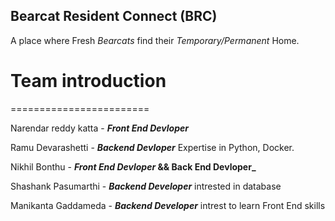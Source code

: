 ## Bearcat Resident Connect (BRC)

A place where Fresh _Bearcats_ find their _Temporary/Permanent_ Home.

# Team introduction

========================

Narendar reddy katta - **_Front End Devloper_**

Ramu Devarashetti - **_Backend Devloper_** Expertise in Python, Docker.

Nikhil Bonthu - **_Front End Devloper_ && Back End Devloper_**

Shashank Pasumarthi - **_Backend Developer_** intrested in database

Manikanta Gaddameda - **_Backend Developer_** intrest to learn Front End skills
